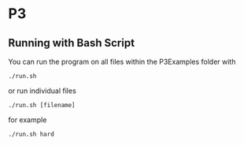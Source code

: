 # P3

## Running with Bash Script

You can run the program on all files within the P3Examples folder with

```
./run.sh
```
or run individual files 
```
./run.sh [filename]
```
for example
```
./run.sh hard
```
